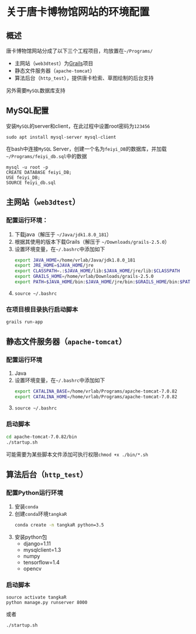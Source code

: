 # 关于唐卡博物馆网站的环境配置

## 概述
唐卡博物馆网站分成了以下三个工程项目，均放置在`~/Programs/`

- 主网站（`web3dtest`）为[Grails](https://grails.github.io/grails2-doc/2.5.0/guide/single.html#downloadingAndInstalling)项目
- 静态文件服务器（`apache-tomcat`）
- 算法后台（`http_test`），提供唐卡检索、草图绘制的后台支持

另外需要`MySQL`数据库支持


## MySQL配置

安装`MySQL`的server和client，在此过程中设置root密码为`123456`

```
sudo apt install mysql-server mysql-client
```

在bash中连接`MySQL` Server，创建一个名为`feiyi_DB`的数据库，并加载`~/Programs/feiyi_db.sql`中的数据

```
mysql -u root -p
CREATE DATABASE feiyi_DB;
USE feiyi_DB;
SOURCE feiyi_db.sql
```

## 主网站（`web3dtest`）

### 配置运行环境：

1. 下载java（解压于 `~/Java/jdk1.8.0_181`）
2. 根据其使用的版本下载Grails（解压于 `~/Downloads/grails-2.5.0`）
3. 设置环境变量，在`~/.bashrc`中添加如下
   ```bash
   export JAVA_HOME=/home/vrlab/Java/jdk1.8.0_181
   export JRE_HOME=$JAVA_HOME/jre
   export CLASSPATH=.:$JAVA_HOME/lib:$JAVA_HOME/jre/lib:$CLASSPATH
   export GRAILS_HOME=/home/vrlab/Downloads/grails-2.5.0
   export PATH=$JAVA_HOME/bin:$JAVA_HOME/jre/bin:$GRAILS_HOME/bin:$PATH
   ```
4. ```source ~/.bashrc```

### 在项目根目录执行启动脚本

```bash
grails run-app
```

## 静态文件服务器（`apache-tomcat`）

### 配置运行环境
1. Java
2. 设置环境变量，在`~/.bashrc`中添加如下
   ```bash
   export CATALINA_BASE=/home/vrlab/Programs/apache-tomcat-7.0.82
   export CATALINA_HOME=/home/vrlab/Programs/apache-tomcat-7.0.82
   ```
3. ```source ~/.bashrc```

### 启动脚本

```bash
cd apache-tomcat-7.0.82/bin
./startup.sh
```
可能需要为某些脚本文件添加可执行权限```chmod +x ./bin/*.sh```


## 算法后台（`http_test`）

### 配置Python运行环境

1. 安装`conda`
2. 创建`conda`环境`tangkaR`
   ```bash
   conda create -n tangkaR python=3.5
   ```
3. 安装python包
   - django=1.11
   - mysqlclient=1.3
   - numpy
   - tensorflow=1.4
   - opencv

### 启动脚本

```
source activate tangkaR
python manage.py runserver 8000
```
或者
```
./startup.sh
```
